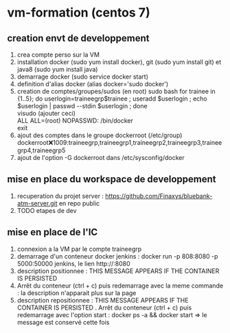 # vm-formation (centos 7)

## creation envt de developpement
1. crea compte perso sur la VM
2. installation docker (sudo yum install docker), git (sudo yum install git) et java8 (sudo yum install java)
3. demarrage docker (sudo service docker start)
4. definition d'alias docker (alias docker='sudo docker')
5. creation de comptes/groupes/sudos (en root)
sudo bash 
for trainee in {1..5}; do userlogin=traineegrp$trainee ; useradd $userlogin ; echo $userlogin | passwd --stdin $userlogin ; done  
visudo (ajouter ceci)  
  ALL ALL=(root) NOPASSWD: /bin/docker  
exit  
6. ajout des comptes dans le groupe dockerroot (/etc/group) dockerroot:x:1009:traineegrp,traineegrp1,traineegrp2,traineegrp3,traineegrp4,traineegrp5
7. ajout de l'option -G dockerroot dans /etc/sysconfig/docker

## mise en place du workspace de developpement
1. recuperation du projet server : https://github.com/Finaxys/bluebank-atm-server.git en repo public
2. TODO etapes de dev

## mise en place de l'IC
1. connexion a la VM par le compte traineegrp<ID>
2. demarrage d'un conteneur docker jenkins : docker run -p 808<ID>:8080 -p 5000<ID>:50000 jenkins, le lien http://<VM>:8080
3. description positionnee : THIS MESSAGE APPEARS IF THE CONTAINER IS PERSISTED
5. Arrêt du conteneur (ctrl + c) puis redemarrage avec la meme commande : la description n'apparait plus sur la page
6. description repositionnee : THIS MESSAGE APPEARS IF THE CONTAINER IS PERSISTED
. Arrêt du conteneur (ctrl + c) puis redemarrage avec l'option start : docker ps -a && docker start <id du conteneur> 
=> le message est conservé cette fois
